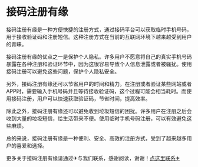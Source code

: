 # 接码注册有缘

接码注册有缘是一种方便快捷的注册方式，通过接码平台可以获取临时手机号码，用于接收验证码和注册短信。这种注册方式在当前的互联网环境下越来越受到用户的青睐。

接码注册有缘的优点之一是保护个人隐私。许多用户不愿意将自己的真实手机号码暴露在各种注册和验证环节中，因为这很容易导致个人信息泄露或者被骚扰。使用接码注册可以避免这些问题，保护个人隐私安全。

另外，接码注册有缘还可以节省用户的时间和精力。在注册或者验证某些网站或者APP时，需要输入手机号码并且等待接收验证码，这个过程可能会相当耗时。而使用接码注册，用户可以快速获取验证码，节省时间，提高效率。

除此之外，接码注册有缘还可以避免收到垃圾短信的困扰。许多用户在注册之后会收到大量的垃圾短信，给生活带来不便。使用临时手机号码注册，可以有效避免这些麻烦。

总的来说，接码注册有缘是一种便利、安全、高效的注册方式，受到了越来越多用户的喜爱和选择。

更多关于接码注册有缘请通过✈与我们联系，感谢阅读，谢谢！[点这里联系✈](https://ads.k02.cc)